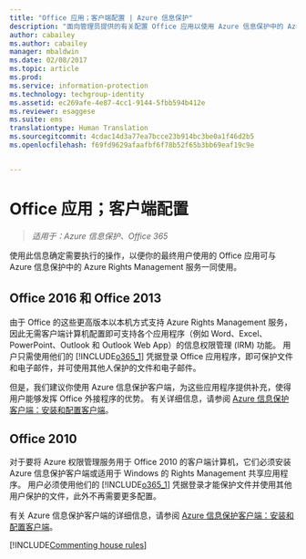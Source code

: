```yaml
---
title: "Office 应用；客户端配置 | Azure 信息保护"
description: "面向管理员提供的有关配置 Office 应用以使用 Azure 信息保护中的 Azure Rights Management 服务的信息和说明。"
author: cabailey
ms.author: cabailey
manager: mbaldwin
ms.date: 02/08/2017
ms.topic: article
ms.prod: 
ms.service: information-protection
ms.technology: techgroup-identity
ms.assetid: ec269afe-4e87-4cc1-9144-5fbb594b412e
ms.reviewer: esaggese
ms.suite: ems
translationtype: Human Translation
ms.sourcegitcommit: 4cdac14d3a77ea7bcce23b914bc3be0a1f46d2b5
ms.openlocfilehash: f69fd9629afaafbf6f78b52f65b3bb69eaf19c9e


---
```


# <a name="office-apps-configuration-for-clients"></a>Office 应用；客户端配置

>*适用于：Azure 信息保护、Office 365*


使用此信息确定需要执行的操作，以便你的最终用户使用的 Office 应用可与 Azure 信息保护中的 Azure Rights Management 服务一同使用。

## <a name="office-2016-and-office-2013"></a>Office 2016 和 Office 2013
由于 Office 的这些更高版本以本机方式支持 Azure Rights Management 服务，因此无需客户端计算机配置即可支持各个应用程序（例如 Word、Excel、PowerPoint、Outlook 和 Outlook Web App）的信息权限管理 (IRM) 功能。 用户只需使用他们的 [!INCLUDE[o365_1](../includes/o365_1_md.md)] 凭据登录 Office 应用程序，即可保护文件和电子邮件，并可使用其他人保护的文件和电子邮件。

但是，我们建议你使用 Azure 信息保护客户端，为这些应用程序提供补充，使得用户能够发挥 Office 外接程序的优势。 有关详细信息，请参阅 [Azure 信息保护客户端：安装和配置客户端](configure-client.md)。

## <a name="office-2010"></a>Office 2010
对于要将 Azure 权限管理服务用于 Office 2010 的客户端计算机，它们必须安装 Azure 信息保护客户端或适用于 Windows 的 Rights Management 共享应用程序。 用户必须使用他们的 [!INCLUDE[o365_1](../includes/o365_1_md.md)] 凭据登录才能保护文件并使用其他用户保护的文件，此外不再需要更多配置。

有关 Azure 信息保护客户端的详细信息，请参阅 [Azure 信息保护客户端：安装和配置客户端](configure-client.md)。

[!INCLUDE[Commenting house rules](../includes/houserules.md)]



<!--HONumber=Feb17_HO2-->


